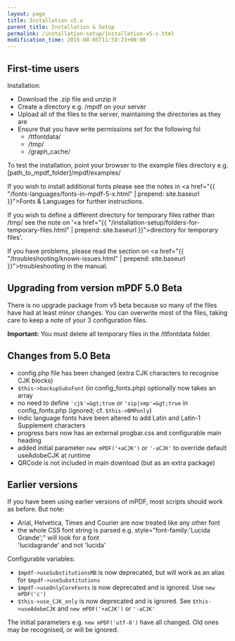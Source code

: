 ```yaml
---
layout: page
title: Installation v5.x
parent_title: Installation & Setup
permalink: /installation-setup/installation-v5-x.html
modification_time: 2015-08-05T11:59:23+00:00
---
```


## First-time users

Installation:

- Download the .zip file and unzip it
- Create a directory e.g. <span class="filename">/mpdf</span> on your server 
- Upload all of the files to the server, maintaining the directories as they are 
- Ensure that you have write permissions set for the following fol
    - <span class="filename">/ttfontdata/</span>
    - <span class="filename">/tmp/</span>
    - <span class="filename">/graph_cache/</span>

To test the installation, point your browser to the example files directory e.g.
<span class="filename">[path_to_mpdf_folder]/mpdf/examples/</span>

If you wish to install additional fonts please see the notes in
<a href="{{ "/fonts-languages/fonts-in-mpdf-5-x.html" | prepend: site.baseurl }}">Fonts &amp; Languages</a> for further
instructions.

If you wish to define a different directory for temporary files rather than <span class="filename">/tmp/</span> see the
note on '<a href="{{ "/installation-setup/folders-for-temporary-files.html" | prepend: site.baseurl }}">directory for
temporary files</a>'.

If you have problems, please read the section on
<a href="{{ "/troubleshooting/known-issues.html" | prepend: site.baseurl }}">troubleshooting</a> in the manual.

## Upgrading from version mPDF 5.0 Beta

There is no upgrade package from v5 beta because so many of the files have had at least minor changes. You can overwrite
most of the files, taking care to keep a note of your 3 configuration files.

**Important:** You must delete all temporary files in the <span class="filename">/ttfontdata</span> folder.

## Changes from 5.0 Beta

- config.php file has been changed (extra CJK characters to recognise CJK blocks)</li>
- `$this->backupSubsFont` (in <span class="filename">config_fonts.php</span>) optionally now takes an array</li>
- no need to define `'cjk'=&gt;true` or `'sip|smp'=&gt;true` in <span class="filename">config_fonts.php</span> 
  (ignored; cf. `$this->BMPonly`)</li>
- Indic language fonts have been altered to add Latin and Latin-1 Supplement characters</li>
- progress bars now has an external progbar.css and configurable main heading</li>
- added initial parameter `new mPDF('+aCJK')` or `'-aCJK'` to override default useAdobeCJK at runtime</li>
- QRCode is not included in main download (but as an extra package)</li>

## Earlier versions

If you have been using earlier versions of mPDF, most scripts should work as before. But note:

- Arial, Helvetica, Times and Courier are now treated like any other font
- the whole CSS font string is parsed e.g. style="font-family:'Lucida Grande';" will look for a font   
  'lucidagrande' and not 'lucida'

Configurable variables:

- `$mpdf->useSubstitutionsMB` is now deprecated, but will work as an alias for `$mpdf->useSubstitutions`
- `$mpdf->useOnlyCoreFonts` is now deprecated and is ignored. Use `new mPDF('c')`
- `$this->use_CJK_only` is now deprecated and is ignored. See `$this->useAdobeCJK` and `new mPDF('+aCJK')` or `'-aCJK'`

The initial parameters e.g. `new mPDF('utf-8')` have all changed. Old ones may be recognised, or will be ignored.

